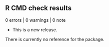 ## R CMD check results

0 errors | 0 warnings | 0 note

* This is a new release.

There is currently no reference for the package.